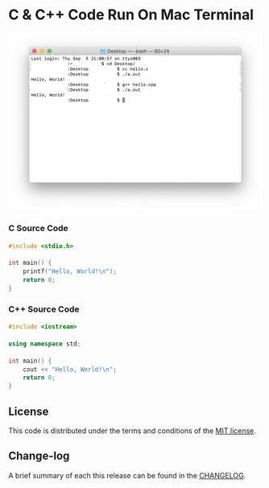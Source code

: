 # C & C++ Code Run On Mac Terminal

![](https://raw.githubusercontent.com/pawankv89/C-Code-Run-On-Mac-Terminal/master/screen_1.png)

### C Source Code

```c
#include <stdio.h>

int main() {
    printf("Hello, World!\n");
    return 0;
}
```

### C++ Source Code

```c++
#include <iostream>

using namespace std;

int main() { 
    cout << "Hello, World!\n"; 
    return 0;
}
```

## License

This code is distributed under the terms and conditions of the [MIT license](LICENSE).

## Change-log

A brief summary of each this release can be found in the [CHANGELOG](CHANGELOG.mdown). 
